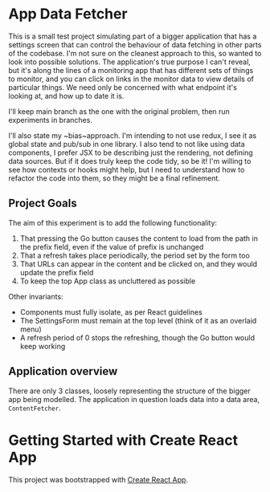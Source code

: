 # App Data Fetcher

This is a small test project simulating part of a bigger application that has a settings screen that can control the behaviour of data fetching in other parts of the codebase. I'm not sure on the cleanest approach to this, so wanted to look into possible solutions. The application's true purpose I can't reveal, but it's along the lines of a monitoring app that has different sets of things to monitor, and you can click on links in the monitor data to view details of particular things. We need only be concerned with what endpoint it's looking at, and how up to date it is.

I'll keep main branch as the one with the original problem, then run experiments in branches.

I'll also state my ~bias~approach. I'm intending to not use redux, I see it as global state and pub/sub in one library. I also tend to not like using data components, I prefer JSX to be describing just the rendering, not defining data sources. But if it does truly keep the code tidy, so be it! I'm willing to see how contexts or hooks might help, but I need to understand how to refactor the code into them, so they might be a final refinement.

## Project Goals

The aim of this experiment is to add the following functionality:
1. That pressing the Go button causes the content to load from the path in the prefix field, even if the value of prefix is unchanged
2. That a refresh takes place periodically, the period set by the form too
3. That URLs can appear in the content and be clicked on, and they would update the prefix field
4. To keep the top App class as uncluttered as possible

Other invariants:
- Components must fully isolate, as per React guidelines
- The SettingsForm must remain at the top level (think of it as an overlaid menu)
- A refresh period of 0 stops the refreshing, though the Go button would keep working


## Application overview

There are only 3 classes, loosely representing the structure of the bigger app being modelled. The application in question loads data into a data area, `ContentFetcher`. 

# Getting Started with Create React App

This project was bootstrapped with [Create React App](https://github.com/facebook/create-react-app).
